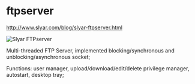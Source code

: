 # ftpserver
http://www.slyar.com/blog/slyar-ftpserver.html

![Slyar FTPserver](http://www.slyar.com/blog/wp-content/uploads/2010/12/SlyarFTP.png)

Multi-threaded FTP Server, implemented blocking/synchronous and unblocking/asynchronous socket;

Functions: user manager, upload/download/edit/delete privilege manager, autostart, desktop tray;
